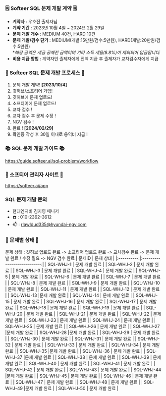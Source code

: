### 🗒️ Softeer SQL 문제 개발 계약 🗒️
- **계약자** : 우호진 출제자님
- **계약 기간** : 2023년 10월 4일 ~ 2024년 2월 29일  
- **문제 개발 개수** : MEDIUM 40건, HARD 10건  
- **문제 개발/검수 단가** : MEDIUM(개발:15만원/검수:5만원), HARD(개발:20만원/검수:5만원)   
                            **해당 금액은 세금 공제전 금액이며 기타 소득 세율(8.8%)이 제외되어 입금됩니다.*
- **비용 지급 방법** : 계약자인 출제자에게 전액 지급 후 출제자가 교차검수자에게 지급


### 💚 Softeer SQL 문제 개발 프로세스 💚
1. 문제 개발 계약!   **[2023/10/4]**
2. 깃허브/소프티어 가입!
3. 깃허브에 문제 업로드!
4. 소프티어에 문제 업로드!
5. 교차 검수 !
6. 교차 검수 후 문제 수정 !
7. NGV 검수 !
8. 완료 !  **[2024/02/29]**
9. 확인증 작성 후 30일 이내로 용역비 지급 ! 
### 📚 SQL 문제 개발 가이드 📚
https://guide.softeer.ai/sql-problem/workflow
### 🌼 소프티어 관리자 사이트 🌼
https://softeer.ai/app
  
### SQL 문제 개발 문의 
- 현대엔지비 김지영 매니저 
- ☎️ : 010-2362-3612
- 📫 : rlawldud335@hyundai-ngv.com
### 📌 문제별 상태 📌
문제 상태 : 깃허브 업로드 완료 -> 소프티어 업로드 완료 -> 교차검수 완료 -> 문제 개발 완료 / 수정 필요 -> NGV 검수 완료
| 문제ID  | 문제 상태 |
|:----------:|:---------------------------:|
| SQL-WHJ-1 | 문제 개발 완료     |
| SQL-WHJ-2 | 문제 개발 완료     |
| SQL-WHJ-3 | 문제 개발 완료     |
| SQL-WHJ-4 | 문제 개발 완료     |
| SQL-WHJ-5 | 문제 개발 완료    |
| SQL-WHJ-6 | 문제 개발 완료     |
| SQL-WHJ-7 | 문제 개발 완료     |
| SQL-WHJ-8 | 문제 개발 완료     |
| SQL-WHJ-9 | 문제 개발 완료     |
| SQL-WHJ-10 | 문제 개발 완료     |
| SQL-WHJ-11 | 문제 개발 완료     |
| SQL-WHJ-12 | 문제 개발 완료     |
| SQL-WHJ-13 |문제 개발 완료    |
| SQL-WHJ-14 | 문제 개발 완료     |
| SQL-WHJ-15 | 문제 개발 완료     |
| SQL-WHJ-16 | 문제 개발 완료     |
| SQL-WHJ-17 | 문제 개발 완료    |
| SQL-WHJ-18 | 문제 개발 완료     |
| SQL-WHJ-19 | 문제 개발 완료     |
| SQL-WHJ-20 | 문제 개발 완료     |
| SQL-WHJ-21 | 문제 개발 완료     |
| SQL-WHJ-22 | 문제 개발 완료     |
| SQL-WHJ-23 | 문제 개발 완료     |
| SQL-WHJ-24 | 문제 개발 완료     |
| SQL-WHJ-25 | 문제 개발 완료     |
| SQL-WHJ-26 | 문제 개발 완료     |
| SQL-WHJ-27 |문제 개발 완료     |
| SQL-WHJ-28 |문제 개발 완료     |
| SQL-WHJ-29 | 문제 개발 완료    |
| SQL-WHJ-30 | 문제 개발 완료     |
| SQL-WHJ-31 | 문제 개발 완료     |
| SQL-WHJ-32 | 문제 개발 완료    |
| SQL-WHJ-33 | 문제 개발 완료     |
| SQL-WHJ-34 | 문제 개발 완료        |
| SQL-WHJ-35 |문제 개발 완료      |
| SQL-WHJ-36 | 문제 개발 완료     |
| SQL-WHJ-37 |문제 개발 완료       |
| SQL-WHJ-38 | 문제 개발 완료       |
| SQL-WHJ-39 | 문제 개발 완료       |
| SQL-WHJ-40 | 문제 개발 완료      |
| SQL-WHJ-41 | 문제 개발 완료    |
| SQL-WHJ-42 | 문제 개발 완료      |
| SQL-WHJ-43 | 문제 개발 완료       |
| SQL-WHJ-44 |문제 개발 완료      |
| SQL-WHJ-45 | 문제 개발 완료     |
| SQL-WHJ-46 | 문제 개발 완료     |
| SQL-WHJ-47 | 문제 개발 완료       |
| SQL-WHJ-48 | 문제 개발 완료      |
| SQL-WHJ-49 |문제 개발 완료      |
| SQL-WHJ-50 | 문제 개발 완료     |
